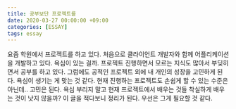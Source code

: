 ```yaml
---
title: 공부보단 프로젝트를
date: 2020-03-27 00:00:00 +09:00
categories: [ESSAY]
tags: essay
---
```



요즘 학원에서 프로젝트를 하고 있다. 처음으로 클라이언트 개발자와 함께 어플리케이션을 개발하고 있다. 욕심이 있는 걸까. 프로젝트 진행하면서 모르는 지식도 많아서 부딪히면서 공부를 하고 있다. 그럼에도 공적인 프로젝트 외에 내 개인의 성장을 고민하게 된다. 욕심이 생기는 게 맞는 것 같다. 현재 진행하는 프로젝트도 손쉽게 할 수 있는 수준은 아닌데.. 고민은 된다. 욕심 부리지 말고 현재 프로젝트에서 배우는 것들 착실하게 배우는 것이 낫지 않을까? 이 글을 적다보니 정리가 된다. 우선은 그게 필요할 것 같다. 

